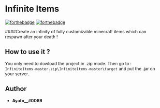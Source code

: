 # Infinite Items

[![forthebadge](http://forthebadge.com/images/badges/built-with-love.svg)](http://forthebadge.com)  [![forthebadge](http://forthebadge.com/images/badges/powered-by-electricity.svg)](http://forthebadge.com)

####Create an infinity of fully customizable minecraft items which can respawn after your death !

## How to use it ?

You only need to dowload the project in .zip mode.
Then go to : ``InfiniteItems-master.zip\InfiniteItems-master\target`` and put the .jar on your server.

## Author

* **Ayato__#0069**
